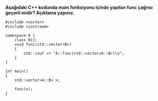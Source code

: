 **Aşağıdaki C++ kodunda main fonksiyonu içinde yapılan func çağrısı geçerli midir? Açıklama yapınız.**

```
#include <vector>
#include <iostream>

namespace A {
	class B{};
	void func(std::vector<B>) 
	{
		std::cout << "A::func(std::vector<A::B>)\n";
	}
}

int main()
{
	std::vector<A::B> x;

	func(x); 
}
```
